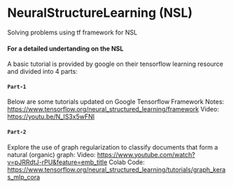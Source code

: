 # NeuralStructureLearning (NSL)
Solving problems using tf framework for NSL



#### For a detailed undertanding on the NSL
A basic tutorial is provided by google on their tensorflow learning resource and divided into 4 parts:

#### `Part-1`
Below are some tutorials updated on Google Tensorflow Framework
Notes: https://www.tensorflow.org/neural_structured_learning/framework
Video: https://youtu.be/N_IS3x5wFNI

#### `Part-2`
Explore the use of graph regularization to classify documents that form a natural (organic) graph:
Video: https://www.youtube.com/watch?v=pJRRdtJ-rPU&feature=emb_title
Colab Code: https://www.tensorflow.org/neural_structured_learning/tutorials/graph_keras_mlp_cora

